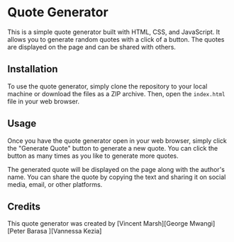 # Quote Generator

This is a simple quote generator built with HTML, CSS, and JavaScript. It allows you to generate random quotes with a click of a button. The quotes are displayed on the page and can be shared with others.

## Installation

To use the quote generator, simply clone the repository to your local machine or download the files as a ZIP archive. Then, open the `index.html` file in your web browser.


## Usage

Once you have the quote generator open in your web browser, simply click the "Generate Quote" button to generate a new quote. You can click the button as many times as you like to generate more quotes.

The generated quote will be displayed on the page along with the author's name. You can share the quote by copying the text and sharing it on social media, email, or other platforms.

## Credits

This quote generator was created by [Vincent Marsh][George Mwangi][Peter Barasa ][Vannessa Kezia]
